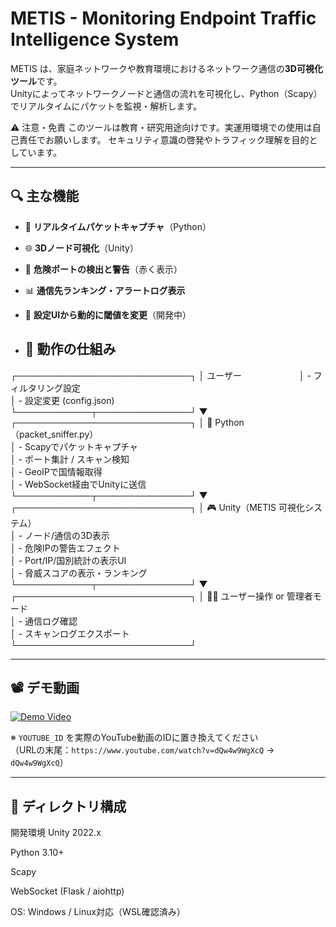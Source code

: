 # METIS - Monitoring Endpoint Traffic Intelligence System

METIS は、家庭ネットワークや教育環境におけるネットワーク通信の**3D可視化ツール**です。  
Unityによってネットワークノードと通信の流れを可視化し、Python（Scapy）でリアルタイムにパケットを監視・解析します。

⚠️ 注意・免責
このツールは教育・研究用途向けです。実運用環境での使用は自己責任でお願いします。
セキュリティ意識の啓発やトラフィック理解を目的としています。

---

## 🔍 主な機能

- 📡 **リアルタイムパケットキャプチャ**（Python）
- 🌐 **3Dノード可視化**（Unity）
- 🚨 **危険ポートの検出と警告**（赤く表示）
- 📊 **通信先ランキング・アラートログ表示**
- 🧩 **設定UIから動的に閾値を変更**（開発中）
  
- ## 📡 動作の仕組み

┌────────────────────────────┐
│     ユーザー     　　　　　　
│  - フィルタリング設定        
│  - 設定変更 (config.json)   
└────────────┬───────────────┘
             ▼
┌────────────────────────────┐
│ 🐍 Python（packet_sniffer.py）     
│  - Scapyでパケットキャプチャ             
│  - ポート集計 / スキャン検知             
│  - GeoIPで国情報取得                             
│  - WebSocket経由でUnityに送信           
└────────────┬───────────────┘
             ▼
┌────────────────────────────┐
│ 🎮 Unity（METIS 可視化システム）     
│  - ノード/通信の3D表示                   
│  - 危険IPの警告エフェクト                 
│  - Port/IP/国別統計の表示UI             
│  - 脅威スコアの表示・ランキング           
└────────────┬───────────────┘
             ▼
┌────────────────────────────┐
│ 👨‍💻 ユーザー操作 or 管理者モード       
│  - 通信ログ確認                         
│  - スキャンログエクスポート       
└────────────────────────────┘


---

## 📽️ デモ動画

[![Demo Video](https://img.youtube.com/vi/YOUTUBE_ID/0.jpg)](https://www.youtube.com/watch?v=YOUTUBE_ID)

※ `YOUTUBE_ID` を実際のYouTube動画のIDに置き換えてください  
（URLの末尾：`https://www.youtube.com/watch?v=dQw4w9WgXcQ` → `dQw4w9WgXcQ`）

---

## 📁 ディレクトリ構成

開発環境
Unity 2022.x

Python 3.10+

Scapy

WebSocket (Flask / aiohttp)

OS: Windows / Linux対応（WSL確認済み）




